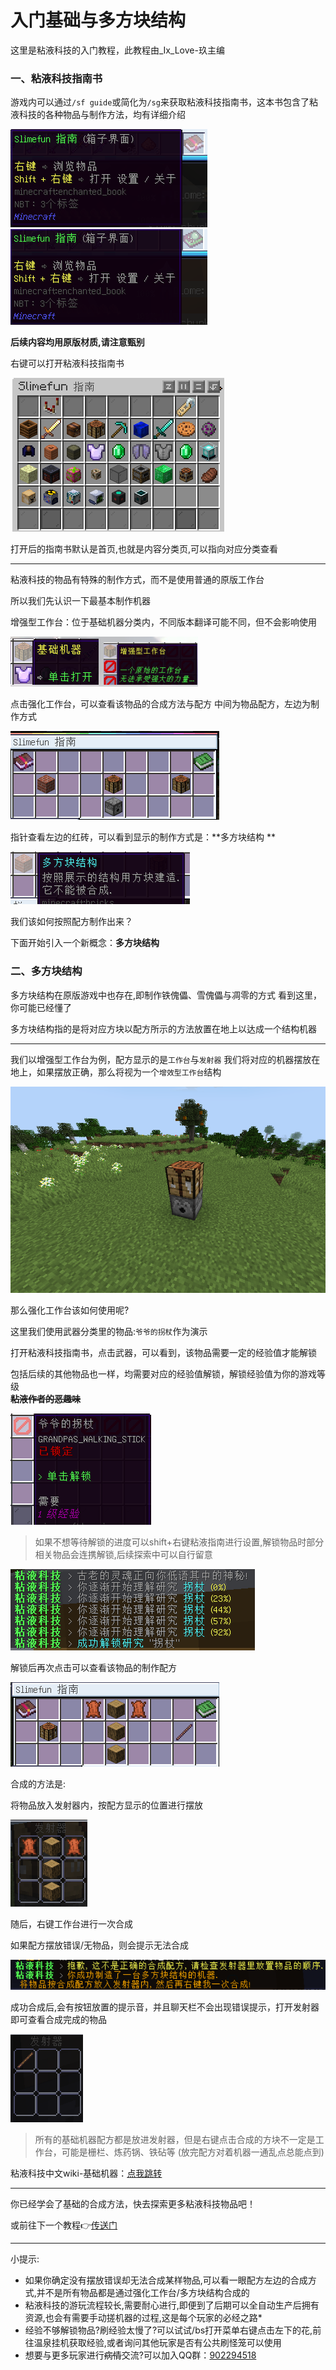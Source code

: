 # 入门基础与多方块结构

这里是粘液科技的入门教程，此教程由_Ix_Love-玖主编 

### 一、粘液科技指南书

游戏内可以通过`/sf guide`或简化为`/sg`来获取粘液科技指南书，这本书包含了粘液科技的各种物品与制作方法，均有详细介绍 

![没装服务器材质包的粘液科技指南书](image/sg获取.png)![装了服务器材质包的粘液科技指南书](image/sg材质.png)

**后续内容均用原版材质,请注意甄别** 

右键可以打开粘液科技指南书 

![粘液科技指南书界面](image/sg-界面.png)

打开后的指南书默认是首页,也就是内容分类页,可以指向对应分类查看 

------

粘液科技的物品有特殊的制作方式，而不是使用普通的原版工作台 

所以我们先认识一下最基本制作机器 

增强型工作台：位于基础机器分类内，不同版本翻译可能不同，但不会影响使用 

![分类位置：基础机器→增强型工作台](image/sg-强化工作台1.png)

点击强化工作台，可以查看该物品的合成方法与配方 
中间为物品配方，左边为制作方式 

![增强型工作台的制配方](image/sg-强化工作台2.png)



指针查看左边的红砖，可以看到显示的制作方式是：**多方块结构 **

![制作方式：多方块结构](image/sg-合成方式1.png)

我们该如何按照配方制作出来？

下面开始引入一个新概念：**多方块结构** 

### 二、多方块结构

多方块结构在原版游戏中也存在,即制作铁傀儡、雪傀儡与凋零的方式 
看到这里，你可能已经懂了 

多方块结构指的是将对应方块以配方所示的方法放置在地上以达成一个结构机器 

------

我们以增强型工作台为例，配方显示的是`工作台`与`发射器` 
我们将对应的机器摆放在地上，如果摆放正确，那么将视为一个`增效型工作台`结构 

![摆放完成的强化工作台](image/sg-强化工作台3.png)

那么强化工作台该如何使用呢?

这里我们使用武器分类里的物品:`爷爷的拐杖`作为演示 

打开粘液科技指南书，点击武器，可以看到，该物品需要一定的经验值才能解锁 

包括后续的其他物品也一样，均需要对应的经验值解锁，解锁经验值为你的游戏等级  
__~~粘液作者的恶趣味~~__

![爷爷的拐杖消耗1级解锁](image/sg-合成1.png)

> 如果不想等待解锁的进度可以shift+右键粘液指南进行设置,解锁物品时部分相关物品会连携解锁,后续探索中可以自行留意 

![解锁过程](image/sg-提示1.png)

解锁后再次点击可以查看该物品的制作配方 

![合成配方](image/sg-合成2.png)

合成的方法是:

将物品放入发射器内，按配方显示的位置进行摆放 

![发射器摆放配方的界面](image/sg-合成3.png)

随后，右键工作台进行一次合成 

如果配方摆放错误/无物品，则会提示无法合成 

![上为摆放错误的提示,下为无物品提示](image/sg-提示2.png)

成功合成后,会有按钮放置的提示音，并且聊天栏不会出现错误提示，打开发射器即可查看合成完成的物品 

![爷爷的拐杖合成成功，附带击退V ](image/sg-合成4.png)

> 所有的基础机器配方都是放进发射器，但是右键点击合成的方块不一定是工作台，可能是栅栏、炼药锅、铁砧等 (放完配方对着机器一通乱点总能点到)

粘液科技中文wiki-基础机器：[点我跳转](https://slimefun-wiki.guizhanss.cn/Basic-Machines)

------

你已经学会了基础的合成方法，快去探索更多粘液科技物品吧！

或前往下一个教程👉[传送门](../slimefun/1.2.md)

------

小提示:
* 如果你确定没有摆放错误却无法合成某样物品,可以看一眼配方左边的合成方式,并不是所有物品都是通过强化工作台/多方块结构合成的
* 粘液科技的游玩流程较长,需要耐心进行,即便到了后期可以全自动生产后拥有资源,也会有需要手动搓机器的过程,这是每个玩家的必经之路*
* 经验不够解锁物品?刷经验太慢了?可以试试/bs打开菜单右键点击左下的花,前往温泉挂机获取经验,或者询问其他玩家是否有公共刷怪笼可以使用
* 想要与更多玩家进行~~病情~~交流?可以加入QQ群：[902294518](https://qm.qq.com/q/rFwmLujMqc)
